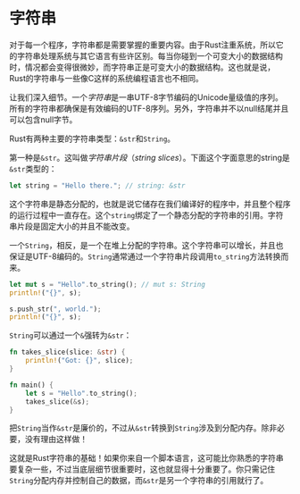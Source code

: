 # 字符串
对于每一个程序，字符串都是需要掌握的重要内容。由于Rust注重系统，所以它的字符串处理系统与其它语言有些许区别。每当你碰到一个可变大小的数据结构时，情况都会变得很微妙，而字符串正是可变大小的数据结构。这也就是说，Rust的字符串与一些像C这样的系统编程语言也不相同。

让我们深入细节。一个*字符串*是一串UTF-8字节编码的Unicode量级值的序列。所有的字符串都确保是有效编码的UTF-8序列。另外，字符串并不以null结尾并且可以包含null字节。

Rust有两种主要的字符串类型：`&str`和`String`。

第一种是`&str`。这叫做*字符串片段*（*string slices*）。下面这个字面意思的string是`&str`类型的：

```rust
let string = "Hello there."; // string: &str
```

这个字符串是静态分配的，也就是说它储存在我们编译好的程序中，并且整个程序的运行过程中一直存在。这个`string`绑定了一个静态分配的字符串的引用。字符串片段是固定大小的并且不能改变。

一个`String`，相反，是一个在堆上分配的字符串。这个字符串可以增长，并且也保证是UTF-8编码的。`String`通常通过一个字符串片段调用`to_string`方法转换而来。

```rust
let mut s = "Hello".to_string(); // mut s: String
println!("{}", s);

s.push_str(", world.");
println!("{}", s);
```

`String`可以通过一个`&`强转为`&str`：

```rust
fn takes_slice(slice: &str) {
    println!("Got: {}", slice);
}

fn main() {
    let s = "Hello".to_string();
    takes_slice(&s);
}
```

把`String`当作`&str`是廉价的，不过从`&str`转换到`String`涉及到分配内存。除非必要，没有理由这样做！

这就是Rust字符串的基础！如果你来自一个脚本语言，这可能比你熟悉的字符串要复杂一些，不过当底层细节很重要时，这也就显得十分重要了。你只需记住`String`分配内存并控制自己的数据，而`&str`是另一个字符串的引用就行了。
